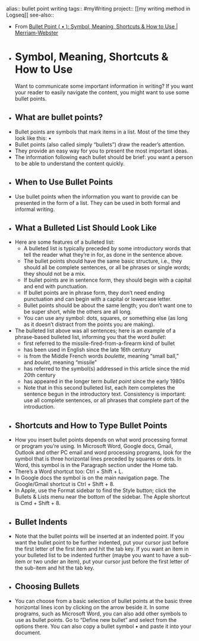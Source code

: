 alias:: bullet point writing
tags:: #myWriting 
project:: [[my writing method in Logseq]] 
see-also::

- From [Bullet Point ( • ): Symbol, Meaning, Shortcuts & How to Use | Merriam-Webster](https://www.merriam-webster.com/grammar/how-to-use-bullet-points)
- # Symbol, Meaning, Shortcuts & How to Use
  Want to communicate some important information in writing? If you want your reader to easily navigate the content, you might want to use some bullet points.
- ##  What are bullet points?
- Bullet points are symbols that mark items in a list. Most of the time they look like this: •
- Bullet points (also called simply “bullets”) draw the reader’s attention.
- They provide an easy way for you to present the most important ideas.
- The information following each bullet should be brief: you want a person to be able to understand the content quickly.
- ##  When to Use Bullet Points
- Use bullet points when the information you want to provide can be presented in the form of a list. They can be used in both formal and informal writing.
- ##  What a Bulleted List Should Look Like
- Here are some features of a bulleted list:
	- A bulleted list is typically preceded by some introductory words that tell the reader what they’re in for, as done in the sentence above.
	- The bullet points should have the same basic structure, i.e., they should all be complete sentences, or all be phrases or single words; they should not be a mix.
	- If bullet points are in sentence form, they should begin with a capital and end with punctuation.
	- If bullet points are in phrase form, they don’t need ending punctuation and can begin with a capital or lowercase letter.
	- Bullet points should be about the same length; you don’t want one to be super short, while the others are all long.
	- You can use any symbol: dots, squares, or something else (as long as it doesn’t distract from the points you are making).
- The bulleted list above was all sentences; here is an example of a phrase-based bulleted list, informing you that the word *bullet*:
	- first referred to the missile-fired-from-a-firearm kind of bullet
	- has been used in English since the late 16th century
	- is from the Middle French words *boulette*, meaning “small ball,” and *boulet*, meaning “missile”
	- has referred to the symbol(s) addressed in this article since the mid 20th century
	- has appeared in the longer term *bullet point* since the early 1980s
	- Note that in this second bulleted list, each item completes the sentence begun in the introductory text. Consistency is important: use all complete sentences, or all phrases that complete part of the introduction.
- ##  Shortcuts and How to Type Bullet Points
- How you insert bullet points depends on what word processing format or program you’re using. In Microsoft Word, Google docs, Gmail, Outlook and other PC email and word processing programs, look for the symbol that is three horizontal lines preceded by squares or dots. In Word, this symbol is in the Paragraph section under the Home tab.
- There’s a Word shortcut too: Ctrl + Shift + L.
- In Google docs the symbol is on the main navigation page. The Google/Gmail shortcut is Ctrl + Shift + 8.
- In Apple, use the Format sidebar to find the Style button; click the Bullets & Lists menu near the bottom of the sidebar. The Apple shortcut is Cmd + Shift + 8.
- ##  Bullet Indents
- Note that the bullet points will be inserted at an indented point. If you want the bullet point to be further indented, put your cursor just before the first letter of the first item and hit the tab key. If you want an item in your bulleted list to be indented further (maybe you want to have a sub-item or two under an item), put your cursor just before the first letter of the sub-item and hit the tab key.
- ##  Choosing Bullets
- You can choose from a basic selection of bullet points at the basic three horizontal lines icon by clicking on the arrow beside it. In some programs, such as Microsoft Word, you can also add other symbols to use as bullet points. Go to “Define new bullet” and select from the options there. You can also copy a bullet symbol • and paste it into your document.